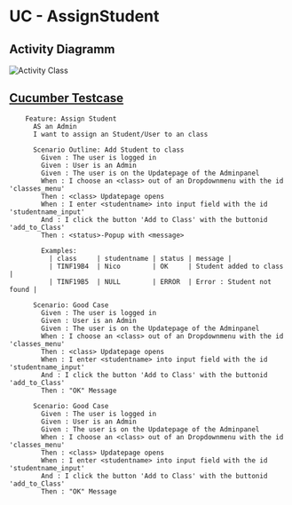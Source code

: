 UC - AssignStudent
=========================

Activity Diagramm
-----------------
![Activity Class](https://raw.githubusercontent.com/Unk3wn/TaskHub---Documentation/main/UC/UseCases/AssignStudent/AssignStudent.png)

[Cucumber Testcase](https://github.com/Unk3wn/TaskHub---Codebase/blob/master/CucumberTests/src/test/resource/AssignStudent.feature)
----------------
        Feature: Assign Student
          AS an Admin
          I want to assign an Student/User to an class

          Scenario Outline: Add Student to class
            Given : The user is logged in
            Given : User is an Admin
            Given : The user is on the Updatepage of the Adminpanel
            When : I choose an <class> out of an Dropdownmenu with the id 'classes_menu'
            Then : <class> Updatepage opens
            When : I enter <studentname> into input field with the id 'studentname_input'
            And : I click the button 'Add to Class' with the buttonid 'add_to_Class'
            Then : <status>-Popup with <message>

            Examples:
              | class     | studentname | status | message |
              | TINF19B4  | Nico        | OK     | Student added to class |
              | TINF19B5  | NULL        | ERROR  | Error : Student not found |

          Scenario: Good Case
            Given : The user is logged in
            Given : User is an Admin
            Given : The user is on the Updatepage of the Adminpanel
            When : I choose an <class> out of an Dropdownmenu with the id 'classes_menu'
            Then : <class> Updatepage opens
            When : I enter <studentname> into input field with the id 'studentname_input'
            And : I click the button 'Add to Class' with the buttonid 'add_to_Class'
            Then : "OK" Message

          Scenario: Good Case
            Given : The user is logged in
            Given : User is an Admin
            Given : The user is on the Updatepage of the Adminpanel
            When : I choose an <class> out of an Dropdownmenu with the id 'classes_menu'
            Then : <class> Updatepage opens
            When : I enter <studentname> into input field with the id 'studentname_input'
            And : I click the button 'Add to Class' with the buttonid 'add_to_Class'
            Then : "OK" Message
